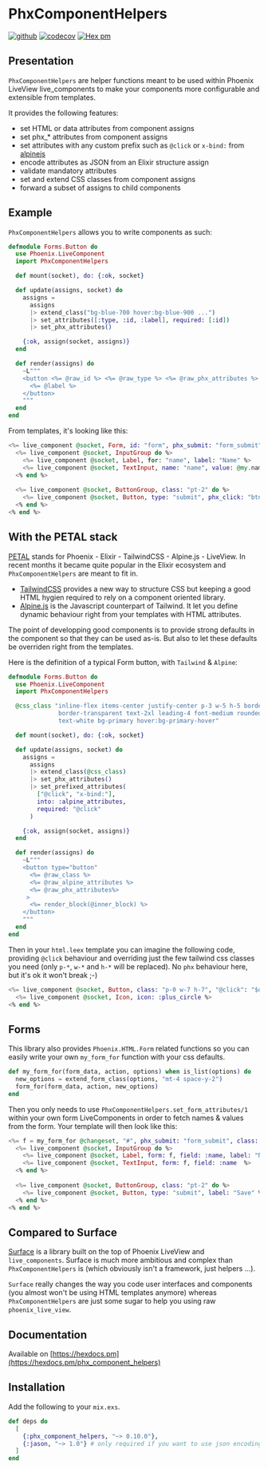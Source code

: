# PhxComponentHelpers

[![github](https://github.com/cblavier/phx_component_helpers/actions/workflows/elixir.yml/badge.svg)](https://github.com/cblavier/phx_component_helpers/actions/workflows/elixir.yml)
[![codecov](https://codecov.io/gh/cblavier/phx_component_helpers/branch/main/graph/badge.svg)](https://codecov.io/gh/cblavier/phx_component_helpers)
[![Hex pm](http://img.shields.io/hexpm/v/phx_component_helpers.svg?style=flat)](https://hex.pm/packages/phx_component_helpers)

## Presentation

`PhxComponentHelpers` are helper functions meant to be used within Phoenix LiveView live_components to make your components more configurable and extensible from templates.

It provides the following features:

 * set HTML or data attributes from component assigns
 * set phx_* attributes from component assigns
 * set attributes with any custom prefix such as `@click` or `x-bind:` from [alpinejs](https://github.com/alpinejs/alpine)
 * encode attributes as JSON from an Elixir structure assign
 * validate mandatory attributes
 * set and extend CSS classes from component assigns
 * forward a subset of assigns to child components

## Example

`PhxComponentHelpers` allows you to write components as such:

```elixir
defmodule Forms.Button do
  use Phoenix.LiveComponent
  import PhxComponentHelpers

  def mount(socket), do: {:ok, socket}

  def update(assigns, socket) do
    assigns =
      assigns
      |> extend_class("bg-blue-700 hover:bg-blue-900 ...")
      |> set_attributes([:type, :id, :label], required: [:id])
      |> set_phx_attributes()

    {:ok, assign(socket, assigns)}
  end

  def render(assigns) do
    ~L"""
    <button <%= @raw_id %> <%= @raw_type %> <%= @raw_phx_attributes %> <%= @raw_class %>>
      <%= @label %>
    </button>
    """
  end
end
```

From templates, it's looking like this:

```elixir
<%= live_component @socket, Form, id: "form", phx_submit: "form_submit", class: "divide-none" do %>
  <%= live_component @socket, InputGroup do %>
    <%= live_component @socket, Label, for: "name", label: "Name" %>
    <%= live_component @socket, TextInput, name: "name", value: @my.name %>
  <% end %>
    
  <%= live_component @socket, ButtonGroup, class: "pt-2" do %>
    <%= live_component @socket, Button, type: "submit", phx_click: "btn-click", label: "Save" %>
  <% end %>
<% end %>
```

## With the PETAL stack

[PETAL](https://thinkingelixir.com/petal-stack-in-elixir/) stands for Phoenix - Elixir - TailwindCSS - Alpine.js - LiveView. In recent months it became quite popular in the Elixir ecosystem and `PhxComponentHelpers` are meant to fit in.

- [TailwindCSS](https://tailwindcss.com) provides a new way to structure CSS but keeping a good HTML hygien required to rely on a component oriented library.
- [Alpine.js](https://github.com/alpinejs/alpine) is the Javascript counterpart of Tailwind. It let you define dynamic behaviour right from your templates with HTML attributes.

The point of developping good components is to provide strong defaults in the component so that they can be used as-is. But also to let these defaults be overriden right from the templates.

Here is the definition of a typical Form button, with `Tailwind` & `Alpine`:

```elixir
defmodule Forms.Button do
  use Phoenix.LiveComponent
  import PhxComponentHelpers

  @css_class "inline-flex items-center justify-center p-3 w-5 h-5 border \
              border-transparent text-2xl leading-4 font-medium rounded-md \
              text-white bg-primary hover:bg-primary-hover"

  def mount(socket), do: {:ok, socket}

  def update(assigns, socket) do
    assigns =
      assigns
      |> extend_class(@css_class)
      |> set_phx_attributes()
      |> set_prefixed_attributes(
        ["@click", "x-bind:"],
        into: :alpine_attributes,
        required: "@click"
      )

    {:ok, assign(socket, assigns)}
  end

  def render(assigns) do
    ~L"""
    <button type="button"
      <%= @raw_class %> 
      <%= @raw_alpine_attributes %> 
      <%= @raw_phx_attributes%>
     >
      <%= render_block(@inner_block) %>
    </button>
    """
  end
end
```

Then in your `html.leex` template you can imagine the following code, providing `@click` behaviour and overriding just the few tailwind css classes you need (only `p-*`, `w-*` and `h-*` will be replaced). No `phx` behaviour here, but it's ok it won't break ;-)

```elixir
<%= live_component @socket, Button, class: "p-0 w-7 h-7", "@click": "$dispatch('closeslideover')" do %>
  <%= live_component @socket, Icon, icon: :plus_circle %>
<% end %>
```

## Forms
This library also provides `Phoenix.HTML.Form` related functions so you can easily write your own `my_form_for` function with your css defaults.

```elixir
def my_form_for(form_data, action, options) when is_list(options) do
  new_options = extend_form_class(options, "mt-4 space-y-2")
  form_for(form_data, action, new_options)
end
```

Then you only needs to use `PhxComponentHelpers.set_form_attributes/1` within your own form LiveComponents in order to fetch names & values from the form. Your template will then look like this:

```elixir
<%= f = my_form_for @changeset, "#", phx_submit: "form_submit", class: "divide-none" do %>
  <%= live_component @socket, InputGroup do %>
    <%= live_component @socket, Label, form: f, field: :name, label: "Name" %>
    <%= live_component @socket, TextInput, form: f, field: :name  %>
  <% end %>
    
  <%= live_component @socket, ButtonGroup, class: "pt-2" do %>
    <%= live_component @socket, Button, type: "submit", label: "Save" %>
  <% end %>
<% end %>
```

## Compared to Surface

[Surface](https://github.com/surface-ui/surface) is a library built on the top of Phoenix LiveView and `live_components`. Surface is much more ambitious and complex than `PhxComponentHelpers` is (which obviously isn't a framework, just helpers ...).

`Surface` really changes the way you code user interfaces and components (you almost won't be using HTML templates anymore) whereas `PhxComponentHelpers` are just some sugar to help you using raw `phoenix_live_view`.

## Documentation

Available on [https://hexdocs.pm](https://hexdocs.pm/phx_component_helpers)

## Installation

Add the following to your `mix.exs`.

```elixir
def deps do
  [
    {:phx_component_helpers, "~> 0.10.0"},
    {:jason, "~> 1.0"} # only required if you want to use json encoding options
  ]
end
```

